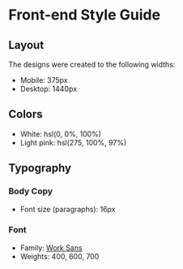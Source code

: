 # Front-end Style Guide

## Layout

The designs were created to the following widths:

- Mobile: 375px
- Desktop: 1440px

## Colors

- White: hsl(0, 0%, 100%)
- Light pink: hsl(275, 100%, 97%)

## Typography

### Body Copy

- Font size (paragraphs): 16px
    
### Font

- Family: [Work Sans](https://fonts.google.com/specimen/Work+Sans)
- Weights: 400, 600, 700